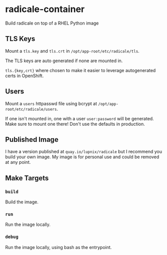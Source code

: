 # radicale-container

Build radicale on top of a RHEL Python image

## TLS Keys

Mount a `tls.key` and `tls.crt` in `/opt/app-root/etc/radicale/tls`.

The TLS keys are auto generated if none are mounted in.

`tls.{key,crt}` where chosen to make it easier to leverage autogenerated certs
in OpenShift.

## Users

Mount a `users` httpasswd file using bcrypt at
`/opt/app-root/etc/radicale/users`.

If one isn't mounted in, one with a user `user:password` will be generated.
Make sure to mount one there! Don't use the defaults in production.

## Published Image

I have a version published at `quay.io/lupnix/radicale` but I recommend you
build your own image. My image is for personal use and could be removed
at any point.

## Make Targets

### `build`

Build the image.

### `run`

Run the image locally.

### `debug`

Run the image locally, using bash as the entrypoint.
